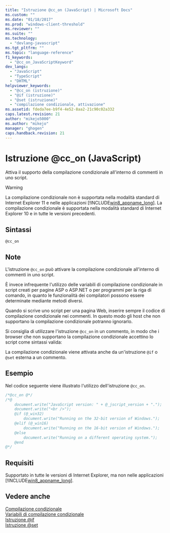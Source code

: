 ```yaml
---
title: "Istruzione @cc_on (JavaScript) | Microsoft Docs"
ms.custom: ""
ms.date: "01/18/2017"
ms.prod: "windows-client-threshold"
ms.reviewer: ""
ms.suite: ""
ms.technology: 
  - "devlang-javascript"
ms.tgt_pltfrm: ""
ms.topic: "language-reference"
f1_keywords: 
  - "@cc_on_JavaScriptKeyword"
dev_langs: 
  - "JavaScript"
  - "TypeScript"
  - "DHTML"
helpviewer_keywords: 
  - "@cc_on (istruzione)"
  - "@if (istruzione)"
  - "@set (istruzione)"
  - "compilazione condizionale, attivazione"
ms.assetid: fdeda7ee-b9f4-4e52-8aa2-21c90c02a332
caps.latest.revision: 21
author: "mikejo5000"
ms.author: "mikejo"
manager: "ghogen"
caps.handback.revision: 21
---
```

# Istruzione @cc_on (JavaScript)
Attiva il supporto della compilazione condizionale all'interno di commenti in uno script.  
  
> [!WARNING]
>  La compilazione condizionale non è supportata nella modalità standard di Internet Explorer 11 e nelle applicazioni [!INCLUDE[win8_appname_long](../../javascript/includes/win8-appname-long-md.md)].  La compilazione condizionale è supportata nella modalità standard di Internet Explorer 10 e in tutte le versioni precedenti.  
  
## Sintassi  
  
```  
@cc_on   
```  
  
## Note  
 L'istruzione `@cc_on` può attivare la compilazione condizionale all'interno di commenti in uno script.  
  
 È invece infrequente l'utilizzo delle variabili di compilazione condizionale in script creati per pagine ASP o ASP.NET o per programmi per la riga di comando, in quanto le funzionalità dei compilatori possono essere determinate mediante metodi diversi.  
  
 Quando si scrive uno script per una pagina Web, inserire sempre il codice di compilazione condizionale nei commenti.  In questo modo gli host che non supportano la compilazione condizionale potranno ignorarlo.  
  
 Si consiglia di utilizzare l'istruzione `@cc_on` in un commento, in modo che i browser che non supportano la compilazione condizionale accettino lo script come sintassi valida:  
  
 La compilazione condizionale viene attivata anche da un'istruzione `@if` o `@set` esterna a un commento.  
  
## Esempio  
 Nel codice seguente viene illustrato l'utilizzo dell'istruzione `@cc_on`.  
  
```javascript  
/*@cc_on @*/  
/*@  
    document.write("JavaScript version: " + @_jscript_version + ".");  
    document.write("<br />");  
    @if (@_win32)  
        document.write("Running on the 32-bit version of Windows.");  
    @elif (@_win16)  
        document.write("Running on the 16-bit version of Windows.");  
    @else  
        document.write("Running on a different operating system.");  
    @end  
@*/  
```  
  
## Requisiti  
 Supportato in tutte le versioni di Internet Explorer, ma non nelle applicazioni [!INCLUDE[win8_appname_long](../../javascript/includes/win8-appname-long-md.md)].  
  
## Vedere anche  
 [Compilazione condizionale](../../javascript/advanced/conditional-compilation-javascript.md)   
 [Variabili di compilazione condizionale](../../javascript/advanced/conditional-compilation-variables-javascript.md)   
 [Istruzione @if](../../javascript/reference/at-if-statement-javascript.md)   
 [Istruzione @set](../../javascript/reference/at-set-statement-javascript.md)